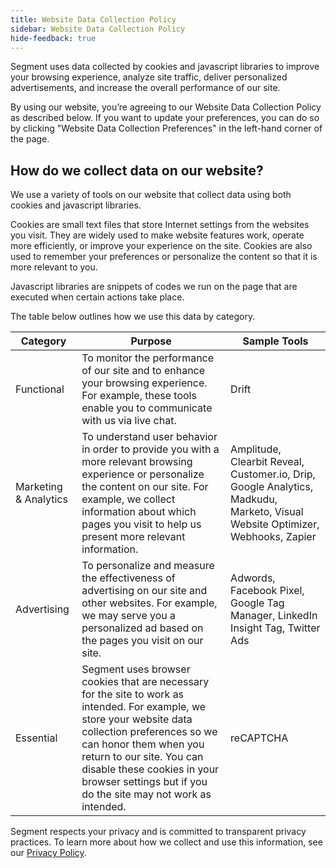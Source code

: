```yaml
---
title: Website Data Collection Policy
sidebar: Website Data Collection Policy
hide-feedback: true
---
```


Segment uses data collected by cookies and javascript libraries to improve your browsing experience, analyze site traffic, deliver personalized advertisements, and increase the overall performance of our site.

By using our website, you’re agreeing to our Website Data Collection Policy as described below. If you want to update your preferences, you can do so by clicking "Website Data Collection Preferences" in the left-hand corner of the page.

## How do we collect data on our website?

We use a variety of tools on our website that collect data using both cookies and javascript libraries.

Cookies are small text files that store Internet settings from the websites you visit. They are widely used to make website features work, operate more efficiently, or improve your experience on the site. Cookies are also used to remember your preferences or personalize the content so that it is more relevant to you.

Javascript libraries are snippets of codes we run on the page that are executed when certain actions take place.

The table below outlines how we use this data by category.

| Category   |      Purpose      |  Sample Tools |
|----------|-------------|------|
| Functional |  To monitor the performance of our site and to enhance your browsing experience. For example, these tools enable you to communicate with us via live chat. | Drift |
| Marketing & Analytics |    To understand user behavior in order to provide you with a more relevant browsing experience or personalize the content on our site. For example, we collect information about which pages you visit to help us present more relevant information.   |   Amplitude, Clearbit Reveal, Customer.io, Drip, Google Analytics, Madkudu, Marketo, Visual Website Optimizer, Webhooks, Zapier |
| Advertising | To personalize and measure the effectiveness of advertising on our site and other websites. For example, we may serve you a personalized ad based on the pages you visit on our site. | Adwords, Facebook Pixel, Google Tag Manager, LinkedIn Insight Tag, Twitter Ads |
| Essential | Segment uses browser cookies that are necessary for the site to work as intended. For example, we store your website data collection preferences so we can honor them when you return to our site. You can disable these cookies in your browser settings but if you do the site may not work as intended. | reCAPTCHA |

Segment respects your privacy and is committed to transparent privacy practices. To learn more about how we collect and use this information, see our [Privacy Policy](https://segment.com/docs/legal/privacy-04-2018/).
